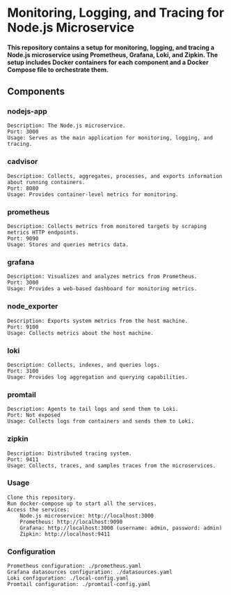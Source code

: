 # Monitoring, Logging, and Tracing for Node.js Microservice

#### This repository contains a setup for monitoring, logging, and tracing a Node.js microservice using Prometheus, Grafana, Loki, and Zipkin. The setup includes Docker containers for each component and a Docker Compose file to orchestrate them.

## Components
### nodejs-app

    Description: The Node.js microservice.
    Port: 3000
    Usage: Serves as the main application for monitoring, logging, and tracing.

### cadvisor

    Description: Collects, aggregates, processes, and exports information about running containers.
    Port: 8080
    Usage: Provides container-level metrics for monitoring.

### prometheus

    Description: Collects metrics from monitored targets by scraping metrics HTTP endpoints.
    Port: 9090
    Usage: Stores and queries metrics data.

### grafana

    Description: Visualizes and analyzes metrics from Prometheus.
    Port: 3000
    Usage: Provides a web-based dashboard for monitoring metrics.

### node_exporter

    Description: Exports system metrics from the host machine.
    Port: 9100
    Usage: Collects metrics about the host machine.

### loki

    Description: Collects, indexes, and queries logs.
    Port: 3100
    Usage: Provides log aggregation and querying capabilities.

### promtail

    Description: Agents to tail logs and send them to Loki.
    Port: Not exposed
    Usage: Collects logs from containers and sends them to Loki.

### zipkin

    Description: Distributed tracing system.
    Port: 9411
    Usage: Collects, traces, and samples traces from the microservices.

### Usage

    Clone this repository.
    Run docker-compose up to start all the services.
    Access the services:
        Node.js microservice: http://localhost:3000
        Prometheus: http://localhost:9090
        Grafana: http://localhost:3000 (username: admin, password: admin)
        Zipkin: http://localhost:9411

### Configuration

    Prometheus configuration: ./prometheus.yaml
    Grafana datasources configuration: ./datasources.yaml
    Loki configuration: ./local-config.yaml
    Promtail configuration: ./promtail-config.yaml


